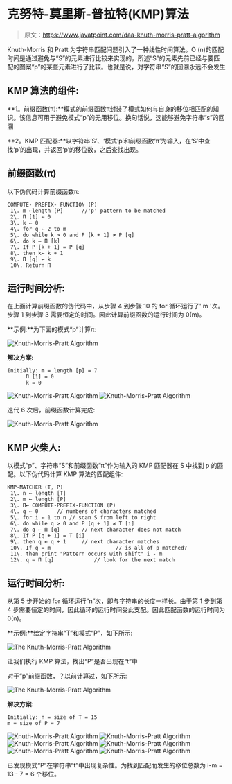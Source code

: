 # 克努特-莫里斯-普拉特(KMP)算法

> 原文：<https://www.javatpoint.com/daa-knuth-morris-pratt-algorithm>

Knuth-Morris 和 Pratt 为字符串匹配问题引入了一种线性时间算法。O (n)的匹配时间是通过避免与“S”的元素进行比较来实现的，所述“S”的元素先前已经与要匹配的图案“p”的某些元素进行了比较。也就是说，对字符串“S”的回溯永远不会发生

## KMP 算法的组件:

**1。前缀函数(π):**模式的前缀函数π封装了模式如何与自身的移位相匹配的知识。该信息可用于避免模式“p”的无用移位。换句话说，这能够避免字符串“s”的回溯

**2。KMP 匹配器:**以字符串‘S’、‘模式‘p’和前缀函数‘π’为输入，在‘S’中查找‘p’的出现，并返回‘p’的移位数，之后查找出现。

## 前缀函数(π)

以下伪代码计算前缀函数π:

```
COMPUTE- PREFIX- FUNCTION (P)
 1\. m ←length [P]		//'p' pattern to be matched
 2\. Π [1] ← 0
 3\. k ← 0
 4\. for q ← 2 to m
 5\. do while k > 0 and P [k + 1] ≠ P [q]
 6\. do k ← Π [k]
 7\. If P [k + 1] = P [q]
 8\. then k← k + 1
 9\. Π [q] ← k
 10\. Return Π

```

## 运行时间分析:

在上面计算前缀函数的伪代码中，从步骤 4 到步骤 10 的 for 循环运行了' m '次。步骤 1 到步骤 3 需要恒定的时间。因此计算前缀函数的运行时间为 0(m)。

**示例:**为下面的模式“p”计算π:

![Knuth-Morris-Pratt Algorithm](img/fa92617fbce912703e0542b0ab26ba33.png)

**解决方案:**

```
Initially: m = length [p] = 7
	  Π [1] = 0
	  k = 0

```

![Knuth-Morris-Pratt Algorithm](img/74382be8031a516147cf0b13ed621939.png)
![Knuth-Morris-Pratt Algorithm](img/85f93f25f36c89878c23a5135105a9db.png)

迭代 6 次后，前缀函数计算完成:

![Knuth-Morris-Pratt Algorithm](img/60d8e20b95fa4753d5857fbf8b9e827b.png)

## KMP 火柴人:

以模式“p”、字符串“S”和前缀函数“π”作为输入的 KMP 匹配器在 S 中找到 p 的匹配。以下伪代码计算 KMP 算法的匹配组件:

```
KMP-MATCHER (T, P)
 1\. n ← length [T]
 2\. m ← length [P]
 3\. Π← COMPUTE-PREFIX-FUNCTION (P)
 4\. q ← 0		// numbers of characters matched
 5\. for i ← 1 to n	// scan S from left to right 
 6\. do while q > 0 and P [q + 1] ≠ T [i]
 7\. do q ← Π [q]		// next character does not match
 8\. If P [q + 1] = T [i]
 9\. then q ← q + 1		// next character matches
 10\. If q = m			           // is all of p matched?
 11\. then print "Pattern occurs with shift" i - m
 12\. q ← Π [q]				// look for the next match

```

## 运行时间分析:

从第 5 步开始的 for 循环运行“n”次，即与字符串的长度一样长。由于第 1 步到第 4 步需要恒定的时间，因此循环的运行时间受此支配。因此匹配函数的运行时间为 0(n)。

**示例:**给定字符串“T”和模式“P”，如下所示:

![The Knuth-Morris-Pratt Algorithm](img/966c7db9aaac739e8f49dadaf202fb81.png)

让我们执行 KMP 算法，找出“P”是否出现在“t”中

对于“p”前缀函数，？以前计算过，如下所示:

![The Knuth-Morris-Pratt Algorithm](img/1cb158e02ef8e64a427c7ecc3f75845f.png)

**解决方案:**

```
Initially: n = size of T = 15
m = size of P = 7

```

![Knuth-Morris-Pratt Algorithm](img/0c2cda79d538b2c858c6b3f5cee4cc9d.png)
![Knuth-Morris-Pratt Algorithm](img/935077e3c1db1446ee39de51b04075df.png)
![Knuth-Morris-Pratt Algorithm](img/4ab9ed2a6fde59ea4e918e6f1c91c7fe.png)
![Knuth-Morris-Pratt Algorithm](img/0e7d68d215022fe51780568265a73488.png)
![Knuth-Morris-Pratt Algorithm](img/2d5cca790c053d188aae6b28799b77f0.png)
![Knuth-Morris-Pratt Algorithm](img/8cfa1961949c5db56ad4f32d1b559c62.png)

已发现模式“P”在字符串“t”中出现复杂性。为找到匹配而发生的移位总数为 i-m = 13 - 7 = 6 个移位。